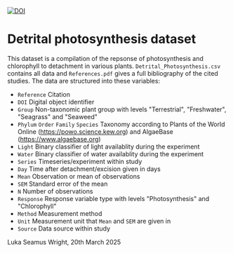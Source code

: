 [![DOI](https://zenodo.org/badge/DOI/10.5281/zenodo.15054888.svg)](https://doi.org/10.5281/zenodo.15054888)
# Detrital photosynthesis dataset
This dataset is a compilation of the repsonse of photosynthesis and chlorophyll to detachment in various plants. `Detrital_Photosynthesis.csv` contains all data and `References.pdf` gives a full bibliography of the cited studies. The data are structured into these variables:

- `Reference` Citation
- `DOI` Digital object identifier
- `Group` Non-taxonomic plant group with levels "Terrestrial", "Freshwater", "Seagrass" and "Seaweed"
- `Phylum` `Order` `Family` `Species` Taxonomy according to Plants of the World Online (https://powo.science.kew.org) and AlgaeBase (https://www.algaebase.org)
- `Light` Binary classifier of light availablity during the experiment
- `Water` Binary classifier of water availablity during the experiment
- `Series` Timeseries/experiment within study
- `Day` Time after detachment/excision given in days
- `Mean` Observation or mean of observations
- `SEM` Standard error of the mean
- `N` Number of observations
- `Response` Response variable type with levels "Photosynthesis" and "Chlorophyll"
- `Method` Measurement method
- `Unit` Measurement unit that `Mean` and `SEM` are given in
- `Source` Data source within study

Luka Seamus Wright, 20th March 2025
